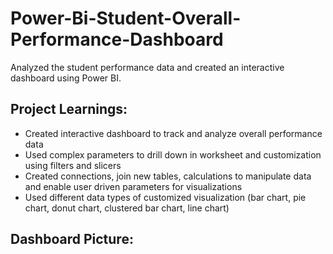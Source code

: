 # Power-Bi-Student-Overall-Performance-Dashboard
Analyzed the student performance data and created an interactive dashboard using Power BI.


## Project Learnings:
 - Created interactive dashboard to track and analyze overall performance data
 - Used complex parameters to drill down in worksheet and customization using filters and slicers
 - Created connections, join new tables, calculations to manipulate data and enable user driven parameters for visualizations
 - Used different data types of customized visualization (bar chart, pie chart, donut chart, clustered bar chart, line chart)

## Dashboard Picture:
